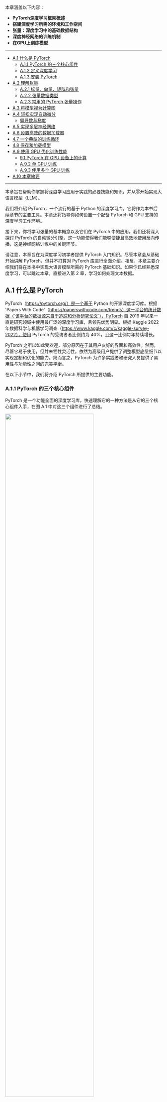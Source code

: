 本章涵盖以下内容：

+ **PyTorch深度学习框架概述**
+ **搭建深度学习所需的环境和工作空间**
+ **张量：深度学习中的基础数据结构**
+ **深度神经网络的训练机制**
+ **在GPU上训练模型**

-----

- [A.1 什么是 PyTorch](#a1-什么是-pytorch)
  - [A.1.1 PyTorch 的三个核心组件](#a11-pytorch-的三个核心组件)
  - [A.1.2 定义深度学习](#a12-定义深度学习)
  - [A.1.3 安装 PyTorch](#a13-安装-pytorch)
- [A.2 理解张量](#a2-理解张量)
  - [A.2.1 标量、向量、矩阵和张量](#a21-标量向量矩阵和张量)
  - [A.2.2 张量数据类型](#a22-张量数据类型)
  - [A.2.3 常用的 PyTorch 张量操作](#a23-常用的-pytorch-张量操作)
- [A.3 将模型视为计算图](#a3-将模型视为计算图)
- [A.4 轻松实现自动微分](#a4-轻松实现自动微分)
  - [偏导数与梯度](#偏导数与梯度)
- [A.5 实现多层神经网络](#a5-实现多层神经网络)
- [A.6 设置高效的数据加载器](#a6-设置高效的数据加载器)
- [4.7 一个典型的训练循环](#47-一个典型的训练循环)
- [4.8 保存和加载模型](#48-保存和加载模型)
- [A.9 使用 GPU 优化训练性能](#a9-使用-gpu-优化训练性能)
  - [9.1 PyTorch 在 GPU 设备上的计算](#91-pytorch-在-gpu-设备上的计算)
  - [A.9.2 单 GPU 训练](#a92-单-gpu-训练)
  - [A.9.3 使用多个 GPU 训练](#a93-使用多个-gpu-训练)
- [A.10 本章摘要](#a10-本章摘要)

-----

本章旨在帮助你掌握将深度学习应用于实践的必要技能和知识，并从零开始实现大语言模型（LLM）。

我们将介绍 PyTorch，一个流行的基于 Python 的深度学习库，它将作为本书后续章节的主要工具。本章还将指导你如何设置一个配备 PyTorch 和 GPU 支持的深度学习工作环境。

接下来，你将学习张量的基本概念以及它们在 PyTorch 中的应用。我们还将深入探讨 PyTorch 的自动微分引擎，这一功能使得我们能够便捷且高效地使用反向传播，这是神经网络训练中的关键环节。

请注意，本章旨在为深度学习初学者提供 PyTorch 入门知识。尽管本章会从基础开始讲解 PyTorch，但并不打算对 PyTorch 库进行全面介绍。相反，本章主要介绍我们将在本书中实现大语言模型所需的 PyTorch 基础知识。如果你已经熟悉深度学习，可以跳过本章，直接进入第 2 章，学习如何处理文本数据。

## A.1 什么是 PyTorch

PyTorch（https://pytorch.org/）是一个基于 Python 的开源深度学习库。根据 'Papers With Code'（https://paperswithcode.com/trends）这一平台的统计数据（`该平台的数据源来自于追踪和分析研究论文`），PyTorch 自 2019 年以来一直是研究领域中使用最广泛的深度学习库，且领先优势明显。根据 Kaggle 2022 年数据科学与机器学习调查（https://www.kaggle.com/c/kaggle-survey-2022），使用 PyTorch 的受访者者比例约为 40%，且这一比例每年持续增长。

PyTorch 之所以如此受欢迎，部分原因在于其用户友好的界面和高效性。然而，尽管它易于使用，但并未牺牲灵活性，依然为高级用户提供了调整模型底层细节以实现定制和优化的能力。简而言之，PyTorch 为许多实践者和研究人员提供了易用性与功能性之间的完美平衡。

在以下小节中，我们将介绍 PyTorch 所提供的主要功能。

### A.1.1 PyTorch 的三个核心组件

PyTorch 是一个功能全面的深度学习库，快速理解它的一种方法是从它的三个核心组件入手，在图 A.1 中对这三个组件进行了总结。

<img src="../Image/AppendixA/A.1.png" width="75%" />

首先，PyTorch 是一个张量库，它在数组导向编程库 NumPy 的基础上扩展了功能，增加了对 GPU 加速计算的支持，从而实现了 CPU 和 GPU 之间的无缝切换。

其次，PyTorch 是一个自动微分引擎，也称为 autograd，它能够自动计算张量操作的梯度，从而简化反向传播过程和模型优化。

最后，PyTorch 是一个深度学习库，提供模块化、灵活和高效的构建模块（包括预训练模型、损失函数和优化器），用于设计和训练各种深度学习模型，同时满足研究人员和开发人员的需求。

在接下来的小节中，我们将首先定义深度学习的概念并介绍如何安装 PyTorch。随后，本章将详细讲解 PyTorch 的三个核心组件，并通过实际的代码示例进行演示。

### A.1.2 定义深度学习

大语言模型（LLM）经常在新闻中被称为人工智能（AI）模型。然而，正如第一章第 1 节（“什么是大语言模型？”）中所示，大语言模型也是一种深度神经网络，而 PyTorch 是一个深度学习库。听起来是不是有些混乱？让我们在继续之前，简要总结一下这些术语之间的关系。

人工智能的核心在于创建能够执行高级任务（所谓高级是指通常需要达到人类智能才能完成）的计算机系统。这些任务包括理解自然语言、识别模式和做决策（尽管已有显著进展，但AI仍远未实现这一层次的通用智能）。

机器学习是人工智能的一个子领域（如图 A.2 所示），其重点在于开发和改进学习算法。机器学习的核心思想是使计算机能够从数据中学习，并在无需编程的情况下进行预测或决策。这涉及到开发能够识别数据模式的算法，并通过更多的数据和反馈不断改进其性能。

<img src="../Image/AppendixA/A.2.png" width="75%" />

机器学习在人工智能的发展中一直扮演着至关重要的角色，推动了包括大语言模型（LLM）在内的许多的技术进步，例如在线零售商和流媒体服务使用的推荐系统、电子邮件垃圾邮件过滤、虚拟助手中的语音识别，甚至是自动驾驶汽车。机器学习的引入和发展极大地增强了人工智能的能力，使其能够超越严格的基于规则的系统，并适应新的输入或变化的环境。

深度学习是机器学习的一个子领域，专注于深度神经网络的训练和应用。这些深度神经网络最初的灵感来源于人脑的工作方式，特别是众多神经元之间的相互连接。深度学习中的“深度”指的是人工神经元或节点的多个隐藏层，这些隐藏层使其能够建模数据中复杂的非线性关系。

> [!TIP]
>
> **个人思考：** 没有了解过深度学习的同学可能很难理解这里的隐藏层。隐藏层其实就是深度神经网络中介于输入层和输出层之间的一层或多层节点（神经元）。它们在网络的训练过程中负责处理输入数据并提取其中的特征，帮助网络做出预测或分类。可以把隐藏层想象成是一个数据处理的“黑箱”，它根据输入的数据进行计算，生成一些新的信息，然后将这些信息传递给下一个层级，直到最终输出结果。
>
> 举个简单的图像分类神经网络的例子：
>
> 假设你想训练一个神经网络来判断一个图片是猫还是狗。
>
> 1. **输入层：** 这是网络的第一层，接收图片的原始像素数据（比如图片中每个点的颜色值）。每个像素值就相当于网络的一个“输入”。
>
> 2. **隐藏层：** 这里的神经元会对这些输入数据进行处理。例如，网络可能会从原始像素中提取出一些特征，如图片的边缘、颜色或纹理。每个隐藏层神经元负责从输入数据中提取一个特定的特征，多个隐藏层可能会在不同的抽象层次上提取出更复杂的特征（如形状、对象等）。比如，第一层隐藏层可能会提取出图像的边缘信息，而第二层隐藏层则可能会将边缘信息组合起来，识别出动物的轮廓。进一步的隐藏层可以开始识别更多高级特征，比如“耳朵”或“鼻子”。
> 2. **输出层：** 最后，经过所有隐藏层的处理，输出层会根据网络提取的特征做出判断，最终告诉你这张图片是猫还是狗。
>
> 从这个例子中可以看出，隐藏层其实就是负责提取数据的特征，而每一层隐藏层都会逐渐提取更高层次的特征，帮助网络更好地理解数据，例如，从原始的像素数据到形状、颜色，再到物体的具体内容。

与擅长简单模式识别的传统机器学习技术不同，深度学习尤其擅长处理非结构化数据，如图像、音频或文本，因此，深度学习特别适合用于大语言模型（LLM）。

下图 A.3 总结了机器学习和深度学习中典型的预测建模工作流程（也称为监督学习）。

<img src="../Image/AppendixA/A.3.png" width="75%" />

如上图所示，模型通过使用一种学习算法在包含示例及其对应标签的训练数据集上进行训练。例如，在电子邮件垃圾邮件分类器的案例中，训练数据集包含电子邮件及其由人工标注的垃圾邮件和非垃圾邮件标签。然后，训练好的模型可以用于新的观测数据（新的电子邮件），以预测它们未知的标签（垃圾邮件或非垃圾邮件）。

当然，我们还需要在训练和推理阶段之间增加模型评估，以确保模型在应用于实际场景之前满足我们的性能标准。

请注意，正如本书后面将要介绍的那样，如果我们将大语言模型（LLM）用于文本分类，那么训练和使用它的工作流程与图 A.3 中描述的工作流程类似。如果将 LLM 用于文本生成（这也是本书的主要重点），图 A.3 仍然适用。在这种情况下，预训练期间的标签可以从文本本身派生出来（第一章介绍的下一个词预测任务），LLM 将在推理过程中根据输入提示生成全新的文本（而不是预测标签）。

### A.1.3 安装 PyTorch

PyTorch 的安装方式与其他 Python 库或包类似。然而，由于 PyTorch 是一个包含 CPU 和 GPU 兼容代码的综合库，因此其安装可能需要额外的说明。

> [!NOTE]
>
> **PYTHON 版本**
>
> 许多科学计算库并不能立即支持最新版本的 Python。因此，在安装 PyTorch 时，建议使用比最新版本低一到两个版本的 Python。例如，如果 Python 的最新版本是 3.13，那么推荐使用 Python 3.10 或 3.11。

例如，PyTorch 有两个版本：一个只支持 CPU 计算的精简版，以及一个同时支持 CPU 和 GPU 计算的版本。如果你的机器有一个支持CUDA 的 GPU 可用于深度学习（理想情况下是 NVIDIA T4、RTX 2080 Ti 或更新的型号），我建议安装 GPU 版本。无论哪种情况，在命令行中安装 PyTorch 的默认命令如下：

``` bash
pip install torch
```

假设你的计算机支持兼容 CUDA 的 GPU，只要你正在使用的 Python 环境安装了必要的依赖项（如 pip），该命令将自动安装支持通过 CUDA 进行 GPU 加速的 PyTorch 版本。

> [!NOTE]
>
> **用于深度学习的 AMD GPU**
>
> 截至本书撰写之时，PyTorch 也已经通过 ROCm 添加了对 AMD GPU 的实验性支持。请访问 https://pytorch.org 查看更多说明。

然而，为了明确安装与 CUDA 兼容的 PyTorch 版本，通常最好指定你希望 PyTorch 兼容的 CUDA 版本。PyTorch 的官方网站 (https://pytorch.org) 提供了针对不同操作系统的、带有 CUDA 支持的 PyTorch 安装命令，如图 A.4 所示。

<img src="../Image/AppendixA/A.4.png" width="75%" />

（注意，图 A.4 中显示的命令也会安装 torchvision 和 torchaudio 库，这两个库对于本书是可选的。）

截至本书撰写之时，本书基于 PyTorch 2.0.1，因此建议使用以下安装命令来安装确切的版本，以保证与本书的兼容性：

``` python
pip install torch==2.0.1
```

然而，如前所述，考虑到你的操作系统，安装命令可能与上面显示的略有不同。因此，我建议你访问 https://pytorch.org 网站，并使用安装菜单（见图 A.4）选择适合你操作系统的安装命令，然后将该命令中的 `torch` 替换为 `torch==2.0.1`。

要检查 PyTorch 的版本，你可以在 PyTorch 中执行以下代码：

```python
import torch
torch.__version__
```

打印出的结果如下：

```python
'2.0.1'
```

> [!NOTE]
>
> **PYTORCH 和 TORCH**
>
> 请注意，Python 库之所以命名为 “torch”，主要是因为它是在 Torch 库的基础上进行延续并为 Python 进行了适配（因此得名 “PyTorch”）。名称 “torch” 承认该库的根源在于 Torch，这是一个广泛支持机器学习算法的科学计算框架，最初是使用 Lua 编程语言创建的。

如果你正在寻找关于设置你的 Python 环境或安装本书后续章节中使用的其他库的更多建议和说明，我建议你访问本书的补充 GitHub 仓库：https://github.com/rasbt/LLMs-from-scratch。

安装 PyTorch 之后，你可以通过在 Python 中运行以下代码来检查你的安装是否能够检测并且使用你电脑上的 NVIDIA 显卡：

```python
import torch
torch.cuda.is_available()
```

上述代码返回：

```python
True
```

如果命令返回 `True`，那就说明你的配置没问题了。如果命令返回 `False`，那可能是你的电脑没有兼容的显卡，或者 PyTorch 没有检测到它。虽然本书的前几章内容并不强制要求使用 GPU（主要出于教学目的），但它们可以显著加快与深度学习相关的计算速度。

如果你没有 GPU，有一些云计算服务提供商可以按小时收费让你使用 GPU 进行计算。一个很受欢迎的、类似于 Jupyter Notebook 的环境是 Google Colab (https://colab.research.google.com)，截至本书撰写之时，它提供有时限的 GPU 使用权限。通过“运行时”菜单，你可以选择使用 GPU，如图 A.5 的截图所示。

<img src="../Image/AppendixA/A.5.png" width="75%" />

> [!NOTE]
>
> **Apple Silicon 上的 PyTorch**
>
> 如果你有一台搭载 Apple Silicon 芯片（例如 M1、M2、M3 或更新型号）的苹果 Mac 电脑，你可以选择利用它的性能来加速 PyTorch 代码的执行。要使用你的 Apple Silicon 芯片来运行 PyTorch，你首先需要像之前一样安装 PyTorch。然后，要检查你的 Mac 是否支持通过其 Apple Silicon 芯片加速 PyTorch，你可以在 Python 中运行一个简单的代码片段：
>
> ```python
> print(torch.backends.mps.is_available())
> ```
>
> 如果它返回 `True`，那就意味着你的 Mac 电脑配备了可以用来加速 PyTorch 代码的 Apple Silicon 芯片。

> [!NOTE]
>
> **练习 A.1**
>
> 在你的电脑上安装并配置好 PyTorch。

> [!NOTE]
>
> **练习 A.2**
>
> 运行位于 https://github.com/rasbt/LLMs-from-scratch 的补充材料中第二章的代码，该代码会检查你的环境是否已正确设置。

## A.2 理解张量

张量代表一个将向量和矩阵向更高维度的推广的数学概念。换句话说，张量是可以用它们的阶（或秩）来描述的数学对象，阶（或秩）表示了张量的维度数量。例如，一个标量（就是一个数字）是 0 阶张量，一个向量是 1 阶张量，一个矩阵是 2 阶张量，如图 A.6 所示。

<img src="../Image/AppendixA/A.6.png" width="75%" />

从计算的角度来看，张量充当数据容器。例如，它们可以存储多维数据，其中每个维度代表一个不同的特征。张量库（例如 PyTorch）可以高效地创建、操作和计算这些多维数组。在这种情况下，张量库的作用类似于数组库。

PyTorch 张量与 NumPy 数组类似，但具有一些对深度学习来说很重要的额外特性。例如，PyTorch 添加了一个自动微分引擎，简化了梯度的计算，这将在后面的 2.4 节中讨论。PyTorch 张量还支持 GPU 计算，以加速深度神经网络的训练，我们将在后面的 2.8 节中讨论。

> [!NOTE]
>
> **PyTorch 拥有类似 NumPy 的 API**
>
> 正如接下来的章节所示，PyTorch 在其张量运算中采用了大部分 NumPy 数组 API 和语法。果你不熟悉 NumPy ，可以通过我的文章《Python 科学计算：NumPy 和 Matplotlib 简介》（https://sebastianraschka.com/blog/2020/numpy-intro.html）快速了解最相关的概念。

接下来的小节将介绍 PyTorch 张量库的基本操作，展示如何创建简单的张量以及一些基本操作。

### A.2.1 标量、向量、矩阵和张量

如前所述，PyTorch 张量是用于存储类似数组结构的数据容器。标量是 0 维张量（例如，一个简单的数字），向量是 1 维张量，而矩阵是 2 维张量。对于更高维度的张量没有特定的术语，所以我们通常将 3 维张量称为 3D 张量，以此类推。

我们可以使用 `torch.tensor` 函数创建 PyTorch 的 `Tensor` 类的对象，如下所示：

``` python
# Listing A.1 Creating PyTorch tensors

import torch
tensor0d = torch.tensor(1)                                    #A
tensor1d = torch.tensor([1, 2, 3])                            #B
tensor2d = torch.tensor([[1, 2], [3, 4]])                     #C
tensor3d = torch.tensor([[[1, 2], [3, 4]], [[5, 6], [7, 8]]]) #D

#A 从 Python 整数创建一个 0 维张量（标量）
#B 从 Python 列表创建一个 1 维张量（向量）
#C 从嵌套的 Python 列表创建一个 2 维张量
#D 从嵌套的 Python 列表创建一个 3 维张量
```

### A.2.2 张量数据类型

在前一节中，我们从 Python 整数创建了张量。在这种情况下，PyTorch 采用了 Python 的默认 64 位整数类型。我们可以通过张量的 `.dtype` 属性来访问张量的数据类型：

``` python
tensor1d = torch.tensor([1, 2, 3])
print(tensor1d.dtype)
```

输出如下：

``` python
torch.int64
```

如果我们从 Python 浮点数创建张量，PyTorch 默认会创建具有 32 位精度的张量，如下所示：

```python
floatvec = torch.tensor([1.0, 2.0, 3.0])
print(floatvec.dtype)
```

输出如下：

```python
torch.float32
```

这种选择主要是基于精度和计算效率之间的平衡。对于大多数深度学习任务来说，32 位浮点数提供了足够的精度，同时比 64 位浮点数消耗更少的内存和计算资源。此外，GPU 架构针对 32 位计算进行了优化，使用这种数据类型可以显著加快模型训练和推理的速度。

此外，可以使用张量的 `.to` 方法轻松地更改精度。以下代码通过将一个 64 位整数张量转换为一个 32 位浮点张量来演示这一点：

```python
floatvec = tensor1d.to(torch.float32)
print(floatvec.dtype)
```

输出如下：

``` python
torch.float32
```

要了解更多关于 PyTorch 中可用的不同张量数据类型的信息，我建议查看官方文档：https://pytorch.org/docs/stable/tensors.html。

### A.2.3 常用的 PyTorch 张量操作

本书无法全面涵盖所有不同的 PyTorch 张量操作和命令，但我们会在本书中介绍相关操作时简要描述它们。

在我们继续学习下一节关于计算图概念的内容之前，下面列出了一些最基本的 PyTorch 张量操作。

我们已经介绍过使用 `torch.tensor()` 函数来创建新的张量。

```python
tensor2d = torch.tensor([[1, 2, 3], [4, 5, 6]])
print(tensor2d)
```

结果如下：

```python
tensor([[1, 2, 3],
        [4, 5, 6]])
```

此外，`.shape` 属性允许我们访问张量的形状：

```python
print(tensor2d.shape)
```

输出如下：

```python
torch.Size([2, 3])
```

如你所见，`.shape` 返回 `[2, 3]`，这意味着该张量有 2 行和 3 列。要将该张量重塑为一个 3 行 2 列的张量，我们可以使用 `.reshape` 方法：

```python
print(tensor2d.reshape(3, 2))
```

结果如下：

```python
tensor([[1, 2],
        [3, 4],
        [5, 6]])
```

然而，请注意，在 PyTorch 中，更常用的重塑张量的命令是 `.view()`：

```python
print(tensor2d.view(3, 2))
```

输出如下：

```python
tensor([[1, 2],
       [3, 4],
       [5, 6]])
```

与 `.reshape` 和 `.view` 类似，在很多情况下，PyTorch 为执行相同的计算提供了多种语法选项。这是因为 PyTorch 最初遵循了 Lua Torch 的原始语法约定，但后来应广大用户的要求，也添加了使其更类似于 NumPy 的语法。

接下来，我们可以使用 `.T` 来转置一个张量，这意味着沿着它的对角线翻转它。注意，这与重塑张量类似，你可以从下面的结果中看到：

```python
print(tensor2d.T)
```

输出如下：

```python
tensor([[1, 4],
        [2, 5],
        [3, 6]])
```

最后，在 PyTorch 中，常用的矩阵相乘的方法是 `.matmul`：

```python
print(tensor2d.matmul(tensor2d.T))
```

结果如下：

```python
tensor([[14, 32],
        [32, 77]])
```

然而，我们也可以使用 `@` 运算符，它可以更简洁地完成同样的事情：

```python
print(tensor2d @ tensor2d.T)
```

输出如下：

```python
tensor([[14, 32],
        [32, 77]])
```

如前所述，我们将在本书的后续内容中根据需要介绍其他操作。对于想要浏览 PyTorch 中所有不同张量操作的读者（提示：我们不会用到其中的大多数），我建议查看官方文档：https://pytorch.org/docs/stable/tensors.html。

## A.3 将模型视为计算图

在前一节中，我们介绍了 PyTorch 的三个主要组成部分之一，即其张量库。接下来介绍 PyTorch 的自动微分引擎，也称为 autograd。PyTorch 的 autograd 系统提供了自动计算动态计算图中梯度的功能。但在我们深入探讨下一节中梯度的计算之前，让我们先定义一下计算图的概念。

计算图是一个有向图，它允许我们表达和可视化数学表达式。在深度学习的背景下，计算图描绘了计算神经网络输出所需的计算序列——我们稍后将需要它来计算反向传播所需的梯度，反向传播是神经网络的主要训练算法。

让我们看一个具体的例子来解释计算图的概念。以下代码实现了一个简单逻辑回归分类器的前向传播（预测步骤），它可以被看作是一个单层神经网络，返回一个介于 0 和 1 之间的分数，在计算损失时，这个分数会与真实的类别标签（0 或 1）进行比较：

```python
# Listing A.2 A logistic regression forward pass

import torch.nn.functional as F #A

y = torch.tensor([1.0])         #B
x1 = torch.tensor([1.1])        #C
w1 = torch.tensor([2.2])        #D
b = torch.tensor([0.0])         #E
z = x1 * w1 + b                 #F
a = torch.sigmoid(z)            #G

loss = F.binary_cross_entropy(a, y)

#A 这是 PyTorch 中常见的导入约定，用于避免代码行过长
#B 真实标签
#C 输入特征
#D 权重参数
#E 偏置单元
#F 网络输入
#G 激活与输出
```

如果你不完全理解上面代码中的所有内容，不用担心。这个例子的重点不是实现一个逻辑回归分类器，而是为了说明我们如何将一系列计算视为一个计算图，如图 A.7 所示。

<img src="../Image/AppendixA/A.7.png" width="75%" />

事实上，PyTorch 在后台构建了这样一个计算图，我们可以利用它来计算损失函数相对于模型参数（这里是 w1 和 b）的梯度，从而训练模型，这也是接下来章节的主题。

## A.4 轻松实现自动微分

在上一节中，我们介绍了计算图的概念。如果在 PyTorch 中进行计算，默认情况下，PyTorch 通过构建计算图，并利用你设置的 `requires_grad=True` 标记，就能自动帮你计算出训练神经网络所需的关键信息——梯度，而反向传播就是利用这些梯度来更新模型参数，让模型变得更聪明。如图 A.8 所示。

<img src="../Image/AppendixA/A.8.png" width="75%" />

> [!TIP]
>
> **个人思考：** 这里说了一大串，核心其实就是 PyTorch 可以自动帮我们计算“变化率”（也就是梯度），而这个“变化率”对于训练神经网络非常重要。
>
> 更详细的解释一下：
>
> + **计算图是 PyTorch 在幕后做的事情：** 当你在 PyTorch 里进行一系列的数学计算时，它会在内部偷偷地记录下这些计算步骤，就像画一张流程图一样，这张流程图就叫做“计算图”。
> + **`requires_grad=True` 是一个开关：** 你可以告诉 PyTorch，对于某些参与计算的数字（更专业地说，是“张量”），你可能想知道它们是如何影响最终结果的。如果你这样做了（通过设置 `requires_grad=True`），PyTorch 就会特别留意这些数字，并在计算图中记录下相关的操作。
> + **梯度就是“变化率”：** “梯度”这个词听起来很专业，但你可以简单地理解为“变化率”。在神经网络中，我们想知道调整某个参数（比如权重）时，模型的输出会如何变化。梯度就告诉我们这种变化的快慢和方向。
> + **训练神经网络需要梯度：** 训练神经网络的目标是让模型的预测越来越准确。为了达到这个目标，我们需要不断地调整模型的参数。而如何调整参数呢？就需要用到梯度。
> + **反向传播是一种计算梯度的方法：** “反向传播”是训练神经网络最常用的方法。它本质上就是利用计算图和微积分中的“链式法则”来高效地计算出模型中所有参数的梯度。

### 偏导数与梯度

图 A.8 展示了偏导数，它衡量的是当函数的一个变量发生变化时，函数值的变化率。梯度是一个向量，它包含了多元函数（即输入包含多个变量的函数）的所有偏导数。

如果你不熟悉或者不记得微积分中的偏导数、梯度或链式法则，别担心。从高层次上来说，本书只需要知道链式法则是一种计算损失函数关于模型参数在计算图中的梯度的方法。这提供了更新每个参数所需的信息，以使其朝着最小化损失函数的方向变化。损失函数可以作为衡量模型性能的指标，而更新参数的方法通常是梯度下降。我们将在 2.7 节“一个典型的训练循环”中重新讨论在 PyTorch 中实现这个训练循环的计算过程。

那么，这一切是如何与我们之前提到的 PyTorch 库的第二个组成部分，即自动微分 (autograd) 引擎联系起来的呢？通过跟踪对张量执行的每一个操作，PyTorch 的 autograd 引擎在后台构建一个计算图。然后，通过调用 `grad` 函数，我们可以计算损失相对于模型参数 w1 的梯度，如下所示：

```python
# Listing A.3 Computing gradients via autograd

import torch.nn.functional as F
from torch.autograd import grad

y = torch.tensor([1.0])
x1 = torch.tensor([1.1])
w1 = torch.tensor([2.2], requires_grad=True)
b = torch.tensor([0.0], requires_grad=True)

z = x1 * w1 + b
a = torch.sigmoid(z)

loss = F.binary_cross_entropy(a, y)

grad_L_w1 = grad(loss, w1, retain_graph=True)         #A
grad_L_b = grad(loss, b, retain_graph=True)

#A 默认情况下，PyTorch 在计算完梯度后会销毁计算图以释放内存。然而，由于我们稍后将重用这个计算图，所以我们设置了 retain_graph=True，使其保留在内存中。
```

让我们来看看根据模型参数计算出的损失值：

```python
print(grad_L_w1)
print(grad_L_b)
```

输出如下：

```python
(tensor([-0.0898]),)
(tensor([-0.0817]),)
```

在上面，我们一直在“手动”使用 `grad` 函数，这对于实验、调试和演示概念很有用。但在实践中，PyTorch 提供了更高级别的工具来自动化这个过程。例如，我们可以在损失上调用 `.backward()`，PyTorch 将计算图中所有叶节点的梯度，这些梯度将存储在张量的 `.grad` 属性中：

```python
loss.backward()
print(w1.grad)
print(b.grad)
```

输出如下：

```python
(tensor([-0.0898]),)
(tensor([-0.0817]),)
```

如果本节信息量很大，并且你可能对微积分的概念感到不知所措，请不要担心。虽然这些微积分术语是为了解释 PyTorch 的 autograd 组件，但你只需要从本节中记住，PyTorch 会通过 `.backward` 方法为我们处理微积分——在本书中，我们不需要手动计算任何导数或梯度。

## A.5 实现多层神经网络

在之前的章节中，我们介绍了 PyTorch 的张量和自动微分组件。本节重点介绍如何通过 PyTorch 实现深度神经网络。

为了提供一个具体的例子，我们将重点介绍多层感知器，它是一种全连接神经网络，如图 A.9 所示。

<img src="../Image/AppendixA/A.9.png" width="75%" />

在 PyTorch 中实现神经网络时，我们通常会继承 `torch.nn.Module` 类来定义我们自己的自定义网络架构。这个 `Module` 基类提供了许多功能，使得构建和训练模型更加容易。例如，它允许我们封装层和操作，并跟踪模型的参数。

在`torch.nn.Module`的子类中，我们在 `__init__` 构造函数中定义网络层，并在 `forward` 方法中指定它们如何交互。`forward` 方法描述了输入数据如何通过网络并组合成一个**计算图**。

相比之下，`backward` 方法（我们通常不需要自己实现）在训练期间用于计算损失函数相对于模型参数的梯度，正如我们将在 2.7 节“一个典型的训练循环”中看到的那样。

以下代码实现了一个经典的两层隐藏层的多层感知器，以说明 `Module` 类的典型用法：

```python
# Listing A.4 A multilayer perceptron with two hidden layers

class NeuralNetwork(torch.nn.Module):
    def __init__(self, num_inputs, num_outputs):          #A
        super().__init__()
        self.layers = torch.nn.Sequential(
            # 1st hidden layer
            torch.nn.Linear(num_inputs, 30),              #B
            torch.nn.ReLU(),                              #C

            # 2nd hidden layer
            torch.nn.Linear(30, 20),                      #D
            torch.nn.ReLU(),

            # output layer
            torch.nn.Linear(20, num_outputs),
        )
    
    def forward(self, x):
        logits = self.layers(x)
        return logits                                     #E
      

#A 将输入和输出的数量编码为变量很有用，这样可以为具有不同特征和类别数量的数据集重用相同的代码。
#B Linear 层将输入和输出节点的数量作为参数。
#C 非线性激活函数放置在隐藏层之间。
#D 一个隐藏层的输出节点数必须与下一个隐藏层的输入节点数相匹配。
#E 最后一层的输出被称为 logits。
```

然后，我们可以按如下方式实例化一个新的神经网络对象：

```python
model = NeuralNetwork(50, 3)
```

但在使用这个新的模型对象之前，通常需要打印模型来查看其结构的摘要：

```python
print(model)
```

输出如下：

```python
NeuralNetwork(
  (layers): Sequential(
    (0): Linear(in_features=50, out_features=30, bias=True)
    (1): ReLU()
    (2): Linear(in_features=30, out_features=20, bias=True)
    (3): ReLU()
    (4): Linear(in_features=20, out_features=3, bias=True)
  )
)
```

请注意，在实现 `NeuralNetwork` 类时，我们使用了 `Sequential` 类。使用 `Sequential` 不是必需的，但如果我们有一系列想要按特定顺序执行的层（就像这里的情况一样），它可以使我们的工作更轻松。这样，在 `__init__` 构造函数中实例化 `self.layers = Sequential(...)` 之后，我们只需要调用 `self.layers`，而无需在 `NeuralNetwork` 的 `forward` 方法中单独调用每个层。

接下来，让我们检查一下这个模型的总的可训练参数数量：

```python
num_params = sum(p.numel() for p in model.parameters() if p.requires_grad)
print("Total number of trainable model parameters:", num_params)
```

输出如下：

```python
Total number of trainable model parameters: 2213
```

请注意，每个 `requires_grad=True` 的参数都被认为是可训练参数，并且将在训练期间更新（更多内容请参见 2.7 节“一个典型的训练循环”）。

对于我们上面定义的具有两个隐藏层的神经网络模型，这些可训练参数包含在 `torch.nn.Linear` 层中。一个线性层将输入与权重矩阵相乘，并加上一个偏置向量。这有时也被称为**前馈层**或**全连接层**。

根据我们上面执行的 `print(model)` 调用，我们可以看到第一个 `Linear` 层位于 `layers` 属性的索引位置 0。我们可以按如下方式访问相应的权重参数矩阵：

```python
print(model.layers[0].weight)
```

输出如下：

```python
Parameter containing:
tensor([[ 0.1174, -0.1350, -0.1227, ..., 0.0275, -0.0520, -0.0192],
        [-0.0169, 0.1265, 0.0255, ..., -0.1247, 0.1191, -0.0698],
        [-0.0973, -0.0974, -0.0739, ..., -0.0068, -0.0892, 0.1070],
        ...,
        [-0.0681, 0.1058, -0.0315, ..., -0.1081, -0.0290, -0.1374],
        [-0.0159, 0.0587, -0.0916, ..., -0.1153, 0.0700, 0.0770],
        [-0.1019, 0.1345, -0.0176, ..., 0.0114, -0.0559, -0.0088]],
        requires_grad=True)
```

由于这是一个很大的矩阵，不会完整显示，让我们使用 `.shape` 属性来显示它的维度：

```python
print(model.layers[0].weight.shape)
```

结果如下：

```python
torch.Size([30, 50])
```

（同样，你可以通过 `model.layers[0].bias` 访问偏置向量。）

上面的权重矩阵是一个 30x50 的矩阵，我们可以看到 `requires_grad` 被设置为 `True`，这意味着它的条目是可训练的——这是 `torch.nn.Linear` 中权重和偏置的默认设置。

请注意，如果在你的计算机上执行上述代码，权重矩阵中的数字可能与上面显示的数字不同。这是因为模型权重是用小的随机数初始化的，每次我们实例化网络时，这些随机数都是不同的。在深度学习中，我们习惯于用小的随机数初始化模型权重，以打破训练期间的对称性——否则，在反向传播期间，节点将只执行相同的操作和更新，这将阻止网络学习从输入到输出的复杂映射。

然而，虽然我们想用随机数作为神经网络的初始权重，但有时候我们希望每次运行代码时，这些随机数都是一样的，这样方便我们做实验和调试。PyTorch 提供了一个方法来实现这个目标，我们可以通过使用 `manual_seed` 来为 PyTorch 的随机数生成器设置种子，从而使随机数初始化可复现：

```python
torch.manual_seed(123)
model = NeuralNetwork(50, 3)
print(model.layers[0].weight)
```

输出结果如下：

```python
Parameter containing:
tensor([[-0.0577, 0.0047, -0.0702, ..., 0.0222, 0.1260, 0.0865],
        [ 0.0502, 0.0307, 0.0333, ..., 0.0951, 0.1134, -0.0297],
        [ 0.1077, -0.1108, 0.0122, ..., 0.0108, -0.1049, -0.1063],
        ...,
        [-0.0787, 0.1259, 0.0803, ..., 0.1218, 0.1303, -0.1351],
        [ 0.1359, 0.0175, -0.0673, ..., 0.0674, 0.0676, 0.1058],
        [ 0.0790, 0.1343, -0.0293, ..., 0.0344, -0.0971, -0.0509]],
        requires_grad=True)
```

现在，在我们花了一些时间检查 `NeuralNetwork` 实例之后，让我们简要地看一下如何通过前向传播来使用它：

```python
torch.manual_seed(123)
X = torch.rand((1, 50))
out = model(X)
print(out)
```

这是前向传播的结果：

```python
tensor([[-0.1262,  0.1080, -0.1792]], grad_fn=<AddBackward0>)
```

在上面的代码中，我们生成了一个随机的训练样本 X 作为演示输入（请注意，我们的网络期望输入的是 50 维的特征向量），并将其输入到模型中，返回了三个分数。当我们调用 `model(x)` 时，它会自动执行模型的前向传播。

前向传播指的是从输入张量计算输出张量的过程。这包括将输入数据依次通过所有的神经网络层，从输入层开始，经过隐藏层，最终到达输出层。

以上返回的这三个数字对应于分配给每个输出节点的分数。请注意，输出张量还包含一个 `grad_fn` 值。

在这里，`grad_fn=<AddBackward0>` 代表计算图中用于计算变量的最后一个函数。具体来说，`grad_fn=<AddBackward0>` 意味着我们正在检查的张量是通过矩阵乘法和加法运算创建的。PyTorch 在反向传播期间计算梯度时会使用此信息。`grad_fn=` 的 `<AddBackward0>` 部分指定了执行的操作。在这种情况下，实际上是 `Addmm` 操作。`Addmm` 代表矩阵乘法 (`mm`) 之后进行加法 (`Add`)。

> [!TIP]
>
> **个人思考：** 这段描述需要稍微解释一下，特别是`grad_fn`，你可以把 `grad_fn` 想象成一个“标签”，它告诉我们这个数字（或者更专业地说，这个“张量”）是怎么来的。
>
> + **“怎么来的”很重要：** 在神经网络中，我们通过一系列的计算得到最终的输出。为了训练网络，我们需要知道如果我们稍微调整一下某个参数（比如权重），最终的输出会怎么变化。这就需要用到“梯度”。
> + **`grad_fn` 就是记录“怎么来的”的线索：** PyTorch 会记住每一步的计算过程。对于每一个产生的数字（张量），它都会记录下最后一步是用什么方法计算出来的。这个记录就是 `grad_fn`。
> + **`grad_fn=<AddBackward0>` (或者更正后的 `grad_fn=<AddmmBackward0>`) 的意思：** 这个特定的标签 `<AddmmBackward0>` 告诉我们，这个输出张量是通过一个叫做 `Addmm` 的操作得到的。你可以把 `Addmm` 简单理解为“先做矩阵乘法，再做加法”。这在神经网络的计算中是很常见的操作。
> + **PyTorch 用这个标签来做什么？** PyTorch 知道了每个数字是怎么算出来的，就能反过来计算“梯度”了。当我们想要训练神经网络时，PyTorch 会利用这些记录（也就是 `grad_fn`），使用一种叫做“反向传播”的方法，自动计算出我们需要调整哪些参数，以及应该朝哪个方向调整，才能让模型的预测更准确。

如果我们只是想使用一个网络而不进行训练或反向传播，例如，在训练后将其用于预测，构建用于反向传播的计算图可能会造成浪费，因为它会执行不必要的计算并消耗额外的内存。因此，当我们将模型用于推理（例如，进行预测）而不是训练时，最佳实践是使用 `torch.no_grad()` 上下文管理器，如下所示。这告诉 PyTorch 它不需要跟踪梯度，从而可以显著节省内存和计算资源。

```python
with torch.no_grad():
out = model(X)
print(out)
```

输出结果如下：

```python
tensor([[-0.1262, 0.1080, -0.1792]])
```

在 PyTorch 中，一种常见的做法是将模型编码成返回最后一层（logits）的输出，而不会将它们传递给非线性激活函数。这是因为 PyTorch 常用的损失函数将 `softmax`（或二元分类的sigmoid）运算与负对数似然损失组合在一个类中。这样做的原因是出于数值效率和稳定性的考虑。因此，如果我们想计算预测的类别成员概率，则必须显式调用softmax函数：

```python
with torch.no_grad():
out = torch.softmax(model(X), dim=1)
print(out)
```

输出如下：

```python
tensor([[0.3113, 0.3934, 0.2952]])
```

现在这些值可以解释为总和为1的类别成员概率。对于这个随机输入，这些值大致相等，这对于一个未经训练的、随机初始化的模型来说是预期的。

在接下来的两节中，我们将学习如何设置一个高效的数据加载器并训练模型。

## A.6 设置高效的数据加载器

在上一节中，我们自定义了一个神经网络模型。在训练这个模型之前，我们需要简要地讨论一下如何在 PyTorch 中创建高效的数据加载器，以便在训练模型的过程中使用。PyTorch 中数据加载的总体思路如图 A.10 所示。

<img src="../Image/AppendixA/A.10.png" width="75%" />

根据图 A.10 中的说明，在本节中，我们将实现一个自定义的 `Dataset` 类，接着使用它来创建训练数据集和测试数据集，最后用这些数据集来创建数据加载器。

让我们首先创建一个简单的玩具数据集，其中包含五个训练样本，每个样本有两个特征。伴随这些训练样本，我们还创建了一个包含相应类别标签的张量：其中三个样本属于类别 0，另外两个样本属于类别 1。此外，我们还创建了一个包含两个条目的测试集。创建此数据集的代码如下所示。

```python
# Listing A.5 Creating a small toy dataset

X_train = torch.tensor([
    [-1.2, 3.1],
    [-0.9, 2.9],
    [-0.5, 2.6],
    [2.3, -1.1],
    [2.7, -1.5]
])
y_train = torch.tensor([0, 0, 0, 1, 1])

X_test = torch.tensor([
    [-0.8, 2.8],
    [2.6, -1.6],
])
y_test = torch.tensor([0, 1])
```

**类别标签编号** PyTorch 要求类别标签从 0 开始编号，并且最大的类别标签值不应超过输出节点数减 1（因为 Python 的索引计数从 0 开始）。因此，如果我们有类别标签 0、1、2、3 和 4，那么神经网络的输出层应该包含 5 个节点。

接下来，我们通过继承 PyTorch 的 `Dataset` 父类来创建一个自定义的数据集类 `ToyDataset`，如下所示。

```python
# Listing A.6 Defining a custom Dataset class

from torch.utils.data import Dataset

class ToyDataset(Dataset):
    def __init__(self, X, y):
        self.features = X
        self.labels = y

    def __getitem__(self, index):          #A
        one_x = self.features[index]       #A
        one_y = self.labels[index]         #A
        return one_x, one_y                #A

    def __len__(self):
    		return self.labels.shape[0]        #B

train_ds = ToyDataset(X_train, y_train)
test_ds = ToyDataset(X_test, y_test)

#A 用于检索单个数据记录及其对应标签的指令
#B 用于返回数据集总长度的指令
```

这个自定义的 `ToyDataset` 类的目的是用它来实例化一个 PyTorch `DataLoader`。但在我们进行这一步之前，让我们先简要地了解一下 `ToyDataset` 代码的总体结构。

在 PyTorch 中，自定义 `Dataset` 类的三个主要组成部分是 `__init__` 构造函数、`__getitem__` 方法和 `__len__` 方法，如上面的代码清单 A.6 所示。

在 `__init__` 方法中，我们设置了稍后可在 `__getitem__` 和 `__len__` 方法中访问的属性。这可以是文件路径、文件对象、数据库连接等等。由于我们创建的是一个存储在内存中的张量数据集，我们只是简单地将 X 和 y 赋值给这些属性，它们是我们的张量对象的占位符。

`__getitem__` 方法就是让你能够通过一个简单的数字（索引），从你的数据集中获取到你想要的单个数据样本（包括描述它的特征和它所属的类别）。这就像你在图书馆里，通过书的编号找到你想借阅的那本书一样。

最后，`__len__` 方法可以获取数据集长度。在这里，我们使用张量的 `.shape` 属性来返回特征数组的行数。对于训练数据集，我们有五行，我们可以通过以下方式进行双重检查：

```python
print(len(train_ds))
```

结果如下：

```python
5
```

现在我们已经为我们的数据集定义了一个 PyTorch `Dataset` 类，接着可以使用 PyTorch 的 `DataLoader` 类来从中采样数据，如下面的代码清单所示：

```python
# Listing A.7 Instantiating data loaders

from torch.utils.data import DataLoader

torch.manual_seed(123)

train_loader = DataLoader(
    dataset=train_ds,       #A
    batch_size=2,
    shuffle=True,           #B
    num_workers=0           #C
)

test_loader = DataLoader(
    dataset=test_ds,
    batch_size=2,
    shuffle=False,          #D
    num_workers=0
)

#A 之前创建的 ToyDataset 实例作为数据加载器的输入。
#B 是否打乱数据
#C 后台进程的数量
#D 没有必要打乱测试数据
```

在实例化训练数据加载器之后，我们可以像下面所示的那样对其进行迭代。（对 `test_loader` 的迭代方式类似，但为了简洁起见，这里省略了。）

```python
for idx, (x, y) in enumerate(train_loader):
		print(f"Batch {idx+1}:", x, y)
```

结果如下：

```python
Batch 1: tensor([[-1.2000, 3.1000],
								 [-0.5000, 2.6000]]) tensor([0, 0])
Batch 2: tensor([[ 2.3000, -1.1000],
								 [-0.9000, 2.9000]]) tensor([1, 0])
Batch 3: tensor([[ 2.7000, -1.5000]]) tensor([1])
```

如上面输出所示，`train_loader` 遍历训练数据集，每个训练样本仅访问一次，这被称为一个训练轮次（epoch）。由于我们在上面使用了 `torch.manual_seed(123)` 设置了随机数生成器的种子，你应该会得到与上面所示完全相同的训练样本打乱顺序（`训练集的shuffle设置为True，所以样本顺序会被打乱`）。然而，如果你第二次迭代数据集，你会发现打乱顺序会发生变化。这是为了防止深度神经网络在训练期间陷入重复的更新循环。

> [!TIP]
>
> **个人思考：**  这里为什么需要强调训练数据集需要打乱顺序。想象一下，如果你每次都按照完全相同的顺序给神经网络看数据，它可能会记住这个顺序，而不是真正学会数据里面的规律。就像你背课文一样，如果每次都从第一句开始背，你可能只是记住了句子的先后顺序，而不是真正理解了内容。
>
> 所以，为了让神经网络更好地学习，我们希望每次给它看数据的时候，数据的顺序都是随机的、不一样的。这样，神经网络就不能依赖数据的顺序来做判断，而是必须真正理解每个数据样本的特征，才能做出正确的预测。
>
> 简单来说，设置了随机数生成器的种子后，第一次的固定顺序是为了方便我们对比和调试，而之后每次都变化的随机顺序是为了让神经网络学得更好，更不容易“死记硬背”。

请注意，我们在上面指定了批大小为 2，但第三个批次只包含一个样本。这是因为我们有五个训练样本，而 5 不能被 2 整除。在实践中，在每个训练轮次的最后一个批次中包含一个明显较小的批次可能会扰乱训练过程中的收敛。为了防止这种情况，建议设置 `drop_last=True`，这将丢弃每个训练轮次的最后一个批次，如下所示：

```python
# Listing A.8 A training loader that drops the last batch

train_loader = DataLoader(
    dataset=train_ds,
    batch_size=2,
    shuffle=True,
    num_workers=0,
    drop_last=True
)
```

现在，再次迭代训练加载器，我们可以看到最后一个批次被省略了：

```python
for idx, (x, y) in enumerate(train_loader):
		print(f"Batch {idx+1}:", x, y)
```

结果如下：

```python
Batch 1: tensor([[-0.9000, 2.9000],
				[ 2.3000, -1.1000]]) tensor([0, 1])
Batch 2: tensor([[ 2.7000, -1.5000],
				[-0.5000, 2.6000]]) tensor([1, 0])
```

最后，让我们讨论一下 `DataLoader` 中的 `num_workers=0` 这个设置。PyTorch `DataLoader` 函数中的这个参数对于并行化数据加载和预处理至关重要。当 `num_workers` 设置为 0 时，数据加载将在主进程中完成，而不是在单独的工作进程中。这看起来可能没什么问题，但当我们使用 GPU 训练更大的网络时，可能会导致模型训练速度显著下降。这是因为 CPU 除了专注于深度学习模型的处理外，还必须花费时间来加载和预处理数据。结果，GPU 可能会在等待 CPU 完成这些任务时处于空闲状态。相反，当 `num_workers` 设置为大于零的数字时，会启动多个工作进程来并行加载数据，从而使主进程可以专注于训练你的模型并更好地利用系统的资源，如图 A.11 所示。

<img src="../Image/AppendixA/A.11.png" width="75%" />

然而，如果我们处理的是非常小的数据集，那么将 `num_workers` 设置为 1 或更大的值可能没有必要，因为总的训练时间可能只需要几分之一秒。相反，如果你处理的是非常小的数据集或者像 Jupyter 笔记本这样的交互式环境，增加 `num_workers` 可能不会带来任何明显的加速。事实上，它们甚至可能导致一些问题。一个潜在的问题是启动多个工作进程的开销，当你的数据集很小时，这个开销可能比实际的数据加载时间还要长。

此外，对于 Jupyter 笔记本，将 `num_workers` 设置为大于 0 的值有时会导致不同进程之间资源共享的问题，从而引发错误或笔记本崩溃。因此，理解这种权衡并在设置 `num_workers` 参数时做出明智的决定至关重要。如果使用得当，它可以是一个有益的工具，但应该根据你的具体数据集大小和计算环境进行调整，以获得最佳结果。

根据我的经验，对于许多真实世界的数据集，将 `num_workers` 设置为 4 通常可以获得最佳性能，但最佳设置取决于你的硬件以及在 `Dataset` 类中定义的用于加载训练样本的代码。

## A.7 一个典型的训练循环

到目前为止，我们已经讨论了训练神经网络的所有必要条件：PyTorch 的张量库、自动梯度（autograd）、模块 API（Module API）和高效的数据加载器。现在，让我们将所有这些要素结合起来，并在上一节创建的玩具数据集上训练一个神经网络。训练代码如下面的代码清单 A.9 所示。

```python
# Listing A.9 Neural network training in PyTorch

import torch.nn.functional as F

torch.manual_seed(123)
model = NeuralNetwork(num_inputs=2, num_outputs=2)         #A
optimizer = torch.optim.SGD(model.parameters(), lr=0.5)    #B

num_epochs = 3

for epoch in range(num_epochs):
  
    model.train()
    for batch_idx, (features, labels) in enumerate(train_loader):
      
        logits = model(features)
        loss = F.cross_entropy(logits, labels)
        
        optimizer.zero_grad()                             #C
        loss.backward()                                   #D
        optimizer.step()                                  #E

        ### LOGGING
        print(f"Epoch: {epoch+1:03d}/{num_epochs:03d}"
              f" | Batch {batch_idx:03d}/{len(train_loader):03d}"
              f" | Train Loss: {loss:.2f}")
    
    model.eval()
    # Optional model evaluation
    
    
#A 上一节的数据集包含 2 个特征和 2 个类别
#B 我们让优化器知道需要优化哪些参数
#C 将上一轮的梯度设置为零，以防止意外的梯度累积
#D 计算损失函数相对于模型参数的梯度
#E 优化器使用梯度来更新模型参数
```

运行上面清单 A.9 中的代码会产生以下输出：

```python
Epoch: 001/003 | Batch 000/002 | Train Loss: 0.75
Epoch: 001/003 | Batch 001/002 | Train Loss: 0.65
Epoch: 002/003 | Batch 000/002 | Train Loss: 0.44
Epoch: 002/003 | Batch 001/002 | Trainl Loss: 0.13
Epoch: 003/003 | Batch 000/002 | Train Loss: 0.03
Epoch: 003/003 | Batch 001/002 | Train Loss: 0.00
```

正如我们所见，训练损失值在 3 个轮次后降至零，这表明模型在训练集上收敛了。然而，在我们评估模型的预测之前，让我们先回顾一下前面代码清单中的一些细节。

首先，请注意我们初始化了一个具有两个输入和两个输出的模型。这是因为上一节的玩具数据集包含两个输入特征和两个需要预测的类别标签。我们使用了随机梯度下降（SGD）优化器，学习率（lr）设置为 0.5。学习率是一个超参数，这意味着它是一个可调整的设置，我们需要通过观察损失来实验确定。理想情况下，我们希望选择一个学习率，使得损失在一定数量的轮次后收敛——轮次的数量是另一个需要选择的超参数。

> [!NOTE]
>
> **练习 A.3**
>
> 在本节开头介绍的神经网络有多少个参数？

在实践中，我们通常会使用第三个数据集，即所谓的验证数据集，来寻找最佳的超参数设置。验证数据集与测试集类似。不过，为了避免评估结果产生偏差，测试集我们只希望使用一次。而验证集，我们通常会多次使用它来调整模型的设置。

我们还引入了名为 `model.train()` 和 `model.eval()` 的新设置。顾名思义，这些设置用于将模型置于训练模式和评估模式。对于在训练和推理期间行为不同的组件（例如 dropout 或批归一化层），这是必要的。由于我们的 `NeuralNetwork` 类中没有 dropout 或其他受这些设置影响的组件，因此在上面的代码中使用 `model.train()` 和 `model.eval()` 是多余的。然而，作为最佳实践，无论如何都应该包含它们，以避免在我们更改模型架构或重用代码来训练不同的模型时出现意外行为。

如前所述，我们将 logits 直接传递给 `cross_entropy` 损失函数，它会在内部应用 softmax 函数以提高效率和数值稳定性。然后，调用 `loss.backward()` 将计算 PyTorch 在后台构建的计算图中的梯度。`optimizer.step()` 方法将使用这些梯度来更新模型参数，以最小化损失。对于 SGD 优化器来说，这意味着将梯度乘以学习率，然后将缩放后的负梯度加到参数上。

> [!TIP]
>
> **个人思考：** 这段话翻译起来比较拗口，我用大白话来重新解读一下，这段话主要讲了神经网络是如何通过学习来改进自己的“预测能力”的几个关键步骤：
>
> 1. **“裁判”打分：** 想象一下，我们训练神经网络就像教一个小孩子做题。首先，我们给它一道题（输入数据），它会给出一个答案（logits）。然后，我们需要一个“裁判”（损失函数）来判断它答得怎么样，打一个分数。分数越高（loss越大），说明它答得越离谱；分数越低（loss越小），说明它答得越好。`cross_entropy` 损失函数就像这样一个“裁判”，它会根据神经网络的输出和正确的答案，给出一个“错误程度”的评分。它还会偷偷地帮我们把神经网络给出的“原始分数”（logits）转换成更像“可能性”的分数（通过内部的 softmax 函数）。
> 2. **“指路人”指方向：** 接下来，我们需要知道怎么才能让“裁判”打的分数越来越低，也就是让神经网络的答案越来越准确。`loss.backward()` 这个命令就像一个“指路人”，它会告诉我们，如果我们稍微调整一下神经网络内部的“设置”（模型参数），这个“错误程度”的分数会怎么变化。它会告诉我们应该朝着哪个方向调整这些“设置”，才能让分数降低。这些“方向”就是我们说的“梯度”。
> 3. **“修理工”调参数：** 最后，我们需要一个“修理工”（优化器）来根据“指路人”给出的方向，真正地去调整神经网络内部的“设置”（模型参数）。`optimizer.step()` 这个命令就是让“修理工”按照“指路人”的指示，对模型的参数进行微小的调整，目的是让“错误程度”的分数越来越小。
> 4. **SGD 优化器的具体做法：** 对于我们这里用到的 SGD 优化器，它的调整方法很简单：它会把“指路人”给出的“方向”（梯度）乘以一个“学习率”（learning rate），这个“学习率”决定了每次调整的幅度有多大。然后，它会朝着让错误减少的方向（梯度的反方向）稍微调整一下模型的参数。
>
> 这么解释不知道各位读者能否明白。

**防止不希望的梯度累积**  在每个更新轮次中包含一个 `optimizer.zero_grad()` 调用来将梯度重置为零非常重要。否则，梯度会累积，这可能是不希望发生的情况。

> [!TIP]
>
> **个人思考：** 为什么避免梯度累积很重要？想象一下，你正在教一个小孩子画画，你想教他画一个圆。
>
> 1. **每一轮你给他看一张图片，告诉他哪里画得不对，需要怎么改（这就是计算梯度）。** 比如，你说：“这里有点扁，应该往右边挪一点。”
> 2. **如果你不擦掉之前的修改痕迹，** 那么下一轮你给他看另一张圆的图片，告诉他新的修改意见（新的梯度），比如：“这里太大了，应该缩小一点。”
> 3. **问题就来了：** 如果你不擦掉上次“往右边挪一点”的痕迹，这次又让他“缩小一点”，他可能会感到困惑，不知道到底应该怎么改。之前的修改意见可能会和这次的修改意见“混在一起”，导致他画出来的圆越来越奇怪。
>
> **`optimizer.zero_grad()` 就相当于你在每一轮教他画画之前，都把之前的修改痕迹擦干净。** 这样，他每次听到的修改意见都是针对当前这张图片的，不会受到之前图片的影响。回到神经网络中，**`optimizer.zero_grad()` 的作用就是在每一轮开始时，把上一轮积累的“修改意见”清空，** 确保模型参数的每一次更新都是基于当前这批数据计算出来的梯度，而不是之前数据的“残留影响”。

在我们训练完模型之后，我们可以使用它来进行预测，如下所示：

```python
model.eval()
with torch.no_grad():
    outputs = model(X_train)
print(outputs)
```

输出如下：

```python
tensor([[ 2.8569, -4.1618],
        [ 2.5382, -3.7548],
        [ 2.0944, -3.1820],
        [-1.4814, 1.4816],
        [-1.7176, 1.7342]])
```

为了获得类别成员概率，我们可以使用 PyTorch 的 softmax 函数，如下所示：

```python
torch.set_printoptions(sci_mode=False)
probas = torch.softmax(outputs, dim=1)
print(probas)
```

输出如下：

```python
tensor([[ 0.9991, 0.0009],
        [ 0.9982, 0.0018],
        [ 0.9949, 0.0051],
        [ 0.0491, 0.9509],
        [ 0.0307, 0.9693]])
```

让我们来看一下以上输出的第一行。第一个值（列）表示该训练样本有 99.91% 的概率属于类别 0，以及 0.09% 的概率属于类别 1。（这里的 `set_printoptions` 用于使输出更易于阅读。）

我们可以使用 PyTorch 的 `argmax` 函数将这些概率值转换为类别标签预测，如果我们设置 `dim=1`，它将返回每一行中最高值的索引位置（设置 `dim=0` 则会返回每一列中的最高值）：

```python
predictions = torch.argmax(probas, dim=1)
print(predictions)
```

打印如下：

```python
tensor([0, 0, 0, 1, 1])
```

注意，无需计算 softmax 概率即可获得类别标签。我们也可以直接对 logits（输出）应用 `argmax` 函数：

```python
predictions = torch.argmax(outputs, dim=1)
print(predictions)
```

输出如下：

```python
tensor([0, 0, 0, 1, 1])
```

在上面，我们计算了训练数据集的预测标签。由于训练数据集相对较小，我们可以通过肉眼将其与真实的训练标签进行比较，发现模型的准确率为100% 。我们可以使用 `==` 比较运算符来再次核实这一点：

```python
predictions == y_train
```

结果如下：

```python
tensor([True, True, True, True, True])
```

使用 `torch.sum`，我们可以按如下方式计算出正确预测的数量：

```python
torch.sum(predictions == y_train)
```

结果为：

```
5
```

由于该数据集包含 5 个训练样本，我们有 5 个预测结果是正确的，这等于 5/5 × 100% = 100% 的预测准确率。

然而，为了让预测准确率的计算更加通用，我们可以实现一个 `compute_accuracy` 函数，如下面的代码清单所示。

```python
# Listing A.10 A function to compute the prediction accuracy

def compute_accuracy(model, dataloader):
  
    model = model.eval()
    correct = 0.0
    total_examples = 0
    
    for idx, (features, labels) in enumerate(dataloader):
        with torch.no_grad():
        		logits = model(features)
            
        predictions = torch.argmax(logits, dim=1)
        compare = labels == predictions              #A
        correct += torch.sum(compare)                #B
        total_examples += len(compare)
        
    return (correct / total_examples).item()         #C
  
  
#A 这会返回一个由 True/False 值组成的张量，取决于标签是否匹配
#B sum 操作会计算 True 值的数量
#C 这是正确预测的比例，一个介于 0 和 1 之间的值。并且 .item() 返回张量的值作为 Python 浮点数。
```

注意，`compute_accuracy` 函数的内部实现与我们之前将 logits 转换为类别标签时使用的方法类似。

接着，我们可以将该函数应用于训练数据，如下所示：

```python
print(compute_accuracy(model, train_loader))
```

输出如下：

```python
1.0
```

同样，我们可以将该函数应用于测试集，如下所示：

```python
>>> print(compute_accuracy(model, test_loader))
```

输出如下：

```python
1.0
```

在本节中，我们学习了如何使用 PyTorch 训练神经网络。接下来，让我们看看如何在训练后保存和恢复模型。

## 4.8 保存和加载模型

在上一节中，我们成功地训练了一个模型。现在让我们看看如何保存已训练好的模型以便以后重用。

这是在 PyTorch 中保存和加载模型的推荐方法：

```python
torch.save(model.state_dict(), "model.pth")
```

模型的 `state_dict` 是一个 Python 字典对象，它将模型中的每一层映射到其可训练的参数（权重和偏置）。注意，“model.pth” 是保存在磁盘上的模型文件名。我们可以随意命名和设置文件扩展名；然而，`.pth` 和 `.pt` 是最常见的约定。

一旦我们保存了模型，我们就可以像下面这样从磁盘恢复它：

```python
model = NeuralNetwork(2, 2)
model.load_state_dict(torch.load("model.pth"))
```

`torch.load("model.pth")` 函数读取文件 “model.pth” 并重建包含模型参数的 Python 字典对象，同时， `model.load_state_dict()` 将这些参数应用于模型，从而有效地恢复其保存时的学习状态。

注意，如果你在保存模型的同一个会话中执行此代码，那么上面的 `model = NeuralNetwork(2, 2)` 这行代码严格来说并不是必需的。然而，我在这里包含了这行代码，是为了说明我们需要在内存中有一个模型实例才能应用已保存的参数。在这里，`NeuralNetwork(2, 2)` 的架构需要与原始保存的模型完全匹配。

现在，我们已经具备了使用 PyTorch 实现大语言模型的能力。不过，在我入下一章节之前，最后一节将向你展示如何使用一个或多个 GPU（如果可用）更快地训练 PyTorch 模型。

## A.9 使用 GPU 优化训练性能

在本章的最后一节中，我们将学习如何利用 GPU 来加速深度神经网络的训练，相比于普通的 CPU，GPU 可以显著提升训练速度。首先，我们将介绍 PyTorch 中 GPU 计算背后的主要概念。然后，我们将在一个 GPU 上训练一个模型。最后，我们将探讨使用多个 GPU 进行分布式训练。

### 9.1 PyTorch 在 GPU 设备上的计算

正如你将看到的，仅需修改三行代码，就可以将 2.7 节中的训练循环代码运行在 GPU 上。

在我们进行修改之前，理解 PyTorch 中 GPU 计算背后的主要概念至关重要。首先，我们需要介绍“设备”的概念。在 PyTorch 中，“设备”是指计算发生和数据存储的地方。CPU 和 GPU 就是设备的例子。一个 PyTorch 张量驻留在某个设备上，并且其上的所有操作都在同一个设备上执行。

让我们看看这在实际中是如何运作的。假设你已经按照 2.1.3 节“安装 PyTorch”中的说明安装了与 GPU 兼容的 PyTorch 版本，我们可以通过以下代码再次确认我们的运行时环境是否支持 GPU 计算：

```python
print(torch.cuda.is_available())
```

结果如下：

```python
True
```

现在，假设我们有两个张量，我们可以按如下方式j将它们相加——这个计算默认情况下将在 CPU 上执行：

```python
tensor_1 = torch.tensor([1., 2., 3.])
tensor_2 = torch.tensor([4., 5., 6.])
print(tensor_1 + tensor_2)
```

输出结果如下：

```python
tensor([5., 7., 9.])
```

现在我们可以使用 `.to()` 方法将这些张量转移到 GPU 上，并在那里执行加法操作：

```python
tensor_1 = tensor_1.to("cuda")
tensor_2 = tensor_2.to("cuda")
print(tensor_1 + tensor_2)
```

输出结果如下：

```python
tensor([5., 7., 9.], device='cuda:0')
```

请注意，生成的张量现在包含了设备信息，`device='cuda:0'`，这意味着这些张量位于第一个 GPU 上。如果你的机器装有多个 GPU，你可以选择指定要将张量转移到哪个 GPU 上。你可以通过在传输命令中指定设备 ID 来做到这一点。例如，你可以使用 `.to("cuda:0")`、`.to("cuda:1")` 等等。

然而，需要注意的是，所有参与运算的张量必须位于同一个设备上。否则，计算将会失败，如下所示，其中一个张量位于 CPU 上，而另一个位于 GPU 上：

```python
tensor_1 = tensor_1.to("cpu")
print(tensor_1 + tensor_2)
```

结果如下：

```python
RuntimeError Traceback (most recent call last)
<ipython-input-7-4ff3c4d20fc3> in <cell line: 2>()
1 tensor_1 = tensor_1.to("cpu")
----> 2 print(tensor_1 + tensor_2)
RuntimeError: Expected all tensors to be on the same device, but found at least two
devices, cuda:0 and cpu!
```

在本节中，我们了解到在 PyTorch 上进行 GPU 计算是相对简单的。我们所需要做的就是将张量转移到同一个 GPU 设备上，PyTorch 会处理其余的事情。掌握了这些信息，我们现在可以在 GPU 上训练上一节中的神经网络了。

### A.9.2 单 GPU 训练

现在我们已经熟悉了如何将张量传输到 GPU ，我们可以修改训练循环（参见第 2.7 节“典型的训练循环”），使其在 GPU 上运行。这只需要修改三行代码，如下面的代码清单 A.11 所示。

```python
# Listing A.11 A training loop on a GPU

torch.manual_seed(123)
model = NeuralNetwork(num_inputs=2, num_outputs=2)

device = torch.device("cuda")                                          #A
model = model.to(device)                                               #B

optimizer = torch.optim.SGD(model.parameters(), lr=0.5)

num_epochs = 3

for epoch in range(num_epochs):
  
    model.train()
    for batch_idx, (features, labels) in enumerate(train_loader):
      
        features, labels = features.to(device), labels.to(device)      #C
        logits = model(features)
        loss = F.cross_entropy(logits, labels) # Loss function
        
        optimizer.zero_grad()
        loss.backward()
        optimizer.step()
        
        ### LOGGING
        print(f"Epoch: {epoch+1:03d}/{num_epochs:03d}"
        f" | Batch {batch_idx:03d}/{len(train_loader):03d}"
        f" | Train/Val Loss: {loss:.2f}")
        
		model.eval()
		# Optional model evaluation
        
 
#A 定义一个设备变量，默认设置为 GPU。
#B 将模型转移到 GPU 上。
#C 将数据转移到 GPU 上。
```

运行上面的代码将输出以下内容，类似于之前在 2.7 节中在 CPU 上获得的结果：

```python
Epoch: 001/003 | Batch 000/002 | Train/Val Loss: 0.75
Epoch: 001/003 | Batch 001/002 | Train/Val Loss: 0.65
Epoch: 002/003 | Batch 000/002 | Train/Val Loss: 0.44
Epoch: 002/003 | Batch 001/002 | Train/Val Loss: 0.13
Epoch: 003/003 | Batch 000/002 | Train/Val Loss: 0.03
Epoch: 003/003 | Batch 001/002 | Train/Val Loss: 0.00
```

我们也可以使用 `.to("cuda")` 来代替 `device = torch.device("cuda")`。正如我们在 2.9.1 节中看到的，将张量转移到 GPU，这两种方法效果一样，但使用 `"cuda"` 更简洁。我们还可以将该语句修改为如下形式，这样如果 GPU 不可用，相同的代码也可以在 CPU 上执行，这通常被认为是共享 PyTorch 代码时的最佳实践：

```python
device = torch.device("cuda" if torch.cuda.is_available() else "cpu")
```

对于上面修改后的训练循环，我们可能不会看到速度提升，因为存在从 CPU 到 GPU 的内存传输开销。然而，在训练深度神经网络，特别是大语言模型时，我们可以期待显著的速度提升。

正如本节所述，在 PyTorch 中使用单个 GPU 训练模型是相对容易的。接下来，让我们介绍另一个概念：在多个 GPU 上训练模型。

> [!NOTE]
>
> **PyTorch 在 macOS 上**
>
> 如果你需要在配备 Apple 芯片（例如 M1、M2、M3 或更新型号）的 Apple Mac 上训练，你可以将代码从：
>
> ```python
> device = torch.device("cuda" if torch.cuda.is_available() else "cpu")
> ```
>
> 变更为：
>
> ```python
> device = torch.device("mps" if torch.backends.mps.is_available() else "cpu")
> ```
>
> 从而充分利用 GPU 芯片的性能。

> [!NOTE]
>
> **练习 A.4**
>
> 比较在 CPU 上和 GPU 上进行矩阵乘法的运行时长。在什么矩阵尺寸下，你会开始看到在 GPU 上进行的矩阵乘法比在 CPU 上更快？提示：我建议在 Jupyter 中使用 `%timeit` 命令来比较运行时长。例如，给定矩阵 `a` 和 `b`，在新笔记本单元格中运行命令 `%timeit a @ b`。

### A.9.3 使用多个 GPU 训练

在本节中，我们将简要介绍分布式训练的概念。分布式训练是指将模型训练过程分散到多个 GPU 和机器上进行。

为什么我们需要这样做呢？这是因为在单个 GPU 或机器上训练模型可能非常耗时。通过将训练过程分布到多台机器上，每台机器可能配备多个 GPU，可以显著缩短训练时间。这在模型开发的实验阶段尤其重要，因为可能需要多次训练迭代来微调模型参数和架构。

> [!NOTE]
>
> **多 GPU 计算是可选的**  对于本书而言，不需要拥有或使用多个 GPU。本节的目的是为那些对 PyTorch 中多 GPU 计算如何工作感兴趣的读者提供信息。

在本节中，我们将介绍分布式训练最基本的情况：PyTorch 的 DistributedDataParallel (DDP) 策略。DDP 通过将输入数据拆分到可用的设备上并同时处理这些数据子集来实现并行计算。

这是如何工作的呢？PyTorch 在每个 GPU 上启动一个独立的进程，每个进程都会接收并保存模型的副本——这些副本在训练过程中会保持同步。为了说明这一点，假设我们有两个想要用来训练神经网络的 GPU，如图 A.12 所示。

<img src="../Image/AppendixA/A.12.png" width="75%" />

如上图所示，两个 GPU 中的每一个都将接收到模型的一个副本。然后，在每个训练迭代中，每个模型都将从数据加载器接收到一个小批量（或称为批次）。我们可以使用 `DistributedSampler` 来确保在使用 DDP 时，每个 GPU 都将接收到不同的、不重叠的批次。

由于每个模型副本都会看到不同的训练数据样本，因此模型副本将返回不同的 logits 作为输出，并在反向传播期间计算不同的梯度。然后，这些梯度在训练期间被平均和同步，以更新模型。这样，我们确保模型不会发散，如图 A.13 所示。

> [!TIP]
>
> **个人思考：** 这里的描述太笼统，老规矩，我还是通过日常生活类比的方式来说明这里的机制。
>
> 想象一下，你有一个非常大的学习任务（训练一个神经网络），一个人做起来会非常慢。现在你有了两（或更多）个帮手（GPU）。
>
> 分布式训练就像一个团队的合作过程：
>
> 1. **复制模型，分发任务：** 就像给每个帮手都发了一份完整的学习资料（模型的副本）。
> 2. **分配不同的学习内容：** 把需要学习的大量数据分成很多小份（不同的批次），然后每个帮手都拿到不一样的小份去学习，确保他们学到的东西不完全重复。这就像给每个帮手分配了不同的习题。
> 3. **独立学习，得出经验：** 每个帮手都根据自己拿到的小份数据进行学习，算出自己的“经验”（logits 和梯度）。这就像每个帮手独立完成自己的习题，得出自己的答案和解题思路。
> 4. **汇总经验，共同进步：** 学习结束后，所有的帮手会把自己学到的“经验”（梯度）拿出来一起讨论，取长补短，求平均值，然后用这个平均的“经验”去更新他们手上的学习资料（模型）。这就像大家一起对答案，找出最好的解题方法，然后更新自己的知识。
> 5. **止跑偏，保持一致：** 通过这种“汇总经验，共同进步”的方式，可以确保每个帮手都在朝着同一个目标学习，不会因为学习的数据不一样而导致理解偏差（模型不会发散）。这就像确保所有帮手都在学习同一个科目的内容，而不是各自学不同的东西。
>
> 简单来说，多 GPU 训练就像是让多个“学生”（GPU）同时学习不同的“教材”（数据），然后定期交流“学习心得”（梯度），最终让每个“学生”都掌握相同的知识（更新后的模型）。

<img src="../Image/AppendixA/A.13.png" width="75%" />

使用 DDP 的好处是，与单个 GPU 相比，它可以显著提高处理数据集的速度。除去使用 DDP 带来的设备之间微小的通信开销，理论上，使用两个 GPU 可以将一个训练 epoch 的处理时间缩短一半，而使用一个 GPU 则需要更长的时间。这种时间效率随着 GPU 数量的增加而提高，如果我们有八个 GPU，就可以将一个 epoch 的处理速度提高八倍，以此类推。

> [!NOTE]
>
> **交互式环境中的多 GPU 计算**  DDP 在交互式 Python 环境（如 Jupyter notebooks）中无法正常工作，因为这些环境处理多进程的方式与独立的 Python 脚本不同。因此，以下代码应该作为脚本执行，而不是在像 Jupyter 这样的笔记本界面中执行。这是因为 DDP 需要启动多个进程，并且每个进程都应该有自己的 Python 解释器实例。

现在让我们看看这在实践中是如何运作的。为了简洁起见，我们将只关注之前代码中需要为 DDP 训练进行调整的核心部分。然而，对于那些想在自己的多 GPU 机器或他们选择的云实例上运行代码的读者，建议使用本书 GitHub 仓库中提供的独立脚本，地址是 https://github.com/rasbt/LLMs-from-scratch。

首先，我们将导入一些额外的子模块、类和函数，用于 PyTorch 的分布式训练，如下面的代码清单 A.13 所示。

```python
# Listing A.12 PyTorch utilities for distributed training

import torch.multiprocessing as mp
from torch.utils.data.distributed import DistributedSampler
from torch.nn.parallel import DistributedDataParallel as DDP
from torch.distributed import init_process_group, destroy_process_group
```

在我们深入研究如何更改代码可以使训练与 DDP 兼容之前，让我们先简要介绍一下这些新导入的实用程序的原理和用法，这些实用程序需要与 `DistributedDataParallel` 类一起使用。

PyTorch 的 `multiprocessing` 子模块包含诸如 `multiprocessing.spawn` 这样的函数，我们将使用它来启动多个进程，并并行地将一个函数应用于多个输入。我们将使用它为每个 GPU 启动一个训练进程。

如果我们为训练启动多个进程，我们将需要一种方法来在这些不同的进程之间分配数据集。为此，我们将使用 `DistributedSampler`。

`init_process_group` 和 `destroy_process_group` 用于初始化和退出分布式训练模块。`init_process_group` 函数应该在训练脚本的开始处被调用，以便为分布式设置中的每个进程初始化一个进程组，而 `destroy_process_group` 应该在训练脚本的结束处被调用，以销毁给定的进程组并释放其资源。

下面的代码清单 A.13 展示了如何使用这些新组件来实现我们之前实现的 `NeuralNetwork` 模型的 DDP 训练。

```python
# Listing A.13 Model training with DistributedDataParallel strategy

def ddp_setup(rank, world_size):
    os.environ["MASTER_ADDR"] = "localhost"            #A
    os.environ["MASTER_PORT"] = "12345"                #B
    init_process_group(
        backend="nccl",                                #C
        rank=rank,                                     #D
        world_size=world_size                          #E
    )
    torch.cuda.set_device(rank)                        #F
    
def prepare_dataset():
    ...
    train_loader = DataLoader(
        dataset=train_ds,
        batch_size=2,
        shuffle=False,                                 #G
        pin_memory=True,                               #H
        drop_last=True,
        sampler=DistributedSampler(train_ds)           #I
    )
    return train_loader, test_loader
  
def main(rank, world_size, num_epochs):                             #J
    ddp_setup(rank, world_size)
    train_loader, test_loader = prepare_dataset()
    model = NeuralNetwork(num_inputs=2, num_outputs=2)
    model.to(rank)
    optimizer = torch.optim.SGD(model.parameters(), lr=0.5)
    model = DDP(model, device_ids=[rank])
    for epoch in range(num_epochs):
    for features, labels in train_loader:
        features, labels = features.to(rank), labels.to(rank)        #K
        ...
        print(f"[GPU{rank}] Epoch: {epoch+1:03d}/{num_epochs:03d}"
              f" | Batchsize {labels.shape[0]:03d}"
              f" | Train/Val Loss: {loss:.2f}")
    model.eval()
    train_acc = compute_accuracy(model, train_loader, device=rank)
    print(f"[GPU{rank}] Training accuracy", train_acc)
    test_acc = compute_accuracy(model, test_loader, device=rank)
    print(f"[GPU{rank}] Test accuracy", test_acc)
    destroy_process_group()                                           #L
    
if __name__ == "__main__":
    print("Number of GPUs available:", torch.cuda.device_count())
    torch.manual_seed(123)
    num_epochs = 3
    world_size = torch.cuda.device_count()
    mp.spawn(main, args=(world_size, num_epochs), nprocs=world_size)  #M
    
    
#A 主节点的地址
#B 机器上的任意空闲端口
#C nccl 代表 NVIDIA 集体通信库。
#D rank 指的是我们想要使用的 GPU 的索引。
#E world_size 是要使用的 GPU 的数量。
#F 设置当前 GPU 设备，张量将分配到该设备上，并且操作将在该设备上执行。
#G DistributedSampler 现在负责数据的洗牌。
#H 在 GPU 上训练时启用更快的内存传输。
#I 将数据集分割成每个进程（GPU）独有的、不重叠的子集。
#J 运行模型训练的主函数
#K rank 是 GPU 的 ID。
#L 清理资源分配。
#M 使用多个进程启动主函数，其中 nprocs=world_size 表示每个 GPU 一个进程。
```

在我们运行上述代码之前，先对其工作原理进行总结，作为上述注释的补充。我们在底部有一个 `if __name__ == "__main__":` 的子句，其中包含当我们把代码作为 Python 脚本运行而不是作为模块导入时执行的代码。这段代码首先使用 `torch.cuda.device_count()` 打印可用 GPU 的数量，设置一个随机种子以保证结果的可重复性，然后使用 PyTorch 的 `multiprocesses.spawn` 函数启动新的进程。在这里，`spawn` 函数为每个 GPU 启动一个进程，通过设置 `nproces=world_size` 来实现，其中 `world_size` 是可用 GPU 的数量。此`spawn`函数在main函数中被调用，并通过`args`提供一些额外参数。请注意，`main` 函数还有一个 `rank` 参数，我们并没有在 `mp.spawn()` 的调用中包含它。这是因为`rank`（指的是我们用作 GPU ID 的进程 ID）已经被自动传递了。

`main` 函数通过我们定义的另一个函数 `ddp_setup` 设置分布式环境，加载训练集和测试集，设置模型，并执行训练。与 2.12 节中的单 GPU 训练相比，我们现在通过 `.to(rank)` 将模型和数据转移到目标设备，其中 `rank` 用于指代 GPU 设备 ID。此外，我们通过 DDP 封装模型，这使得在训练期间不同 GPU 之间的梯度能够同步。训练结束后，当我们评估模型时，我们使用 `destroy_process_group()` 来干净地退出分布式训练并释放已分配的资源。

之前我们提到过，每个 GPU 将接收到训练数据的一个不同子样本。为了确保这一点，我们在训练数据加载器中设置 `sampler=DistributedSampler(train_ds)`。

要讨论的最后一个函数是 `ddp_setup`。它设置主节点的地址和端口，以便不同进程之间进行通信，使用 NCCL 后端（专为 GPU 之间的通信设计）初始化进程组，并设置 rank（进程标识符）和 world size（进程总数）。最后，它指定与当前模型训练进程 rank 相对应的 GPU 设备。

**在多 GPU 机器上选择可用的 GPU**

如果你希望在一台多 GPU 机器上限制用于训练的 GPU 数量，最简单的方法是使用 `CUDA_VISIBLE_DEVICES` 环境变量。为了说明这一点，假设你的机器有多个 GPU，而你只想使用索引为 0 的 GPU。你可以通过在终端中运行以下命令来执行代码，而不是直接运行 `python some_script.py`：

```python
CUDA_VISIBLE_DEVICES=0 python some_script.py
```

或者，如果你的机器有四个 GPU，而你只想使用第一个和第三个 GPU，你可以使用：

```python
CUDA_VISIBLE_DEVICES=0,2 python some_script.py
```

以这种方式设置 `CUDA_VISIBLE_DEVICES` 是一种简单而有效的方法来管理 GPU 的分配，而无需修改你的 PyTorch 脚本。

现在让我们从终端将代码作为脚本启动，看看它在实践中是如何工作的：

```python
python ch02-DDP-script.py
```

请注意，它应该可以在单 GPU 和多 GPU 机器上工作。如果我们在一块 GPU 上运行这段代码，我们应该会看到以下输出：

```python
PyTorch version: 2.0.1+cu117
CUDA available: True
Number of GPUs available: 1
[GPU0] Epoch: 001/003 | Batchsize 002 | Train/Val Loss: 0.62
[GPU0] Epoch: 001/003 | Batchsize 002 | Train/Val Loss: 0.32
[GPU0] Epoch: 002/003 | Batchsize 002 | Train/Val Loss: 0.11
[GPU0] Epoch: 002/003 | Batchsize 002 | Train/Val Loss: 0.07
[GPU0] Epoch: 003/003 | Batchsize 002 | Train/Val Loss: 0.02
[GPU0] Epoch: 003/003 | Batchsize 002 | Train/Val Loss: 0.03
[GPU0] Training accuracy 1.0
[GPU0] Test accuracy 1.0
```

代码的输出看起来与 2.9.2 节中的输出类似，这是一个很好的健全性检查。

现在，如果我们在一台配备两块 GPU 的机器上运行相同的命令和代码，我们应该会看到以下内容：

```python
PyTorch version: 2.0.1+cu117
CUDA available: True
Number of GPUs available: 2
[GPU1] Epoch: 001/003 | Batchsize 002 | Train/Val Loss: 0.60
[GPU0] Epoch: 001/003 | Batchsize 002 | Train/Val Loss: 0.59
[GPU0] Epoch: 002/003 | Batchsize 002 | Train/Val Loss: 0.16
[GPU1] Epoch: 002/003 | Batchsize 002 | Train/Val Loss: 0.17
[GPU0] Epoch: 003/003 | Batchsize 002 | Train/Val Loss: 0.05
[GPU1] Epoch: 003/003 | Batchsize 002 | Train/Val Loss: 0.05
[GPU1] Training accuracy 1.0
[GPU0] Training accuracy 1.0
[GPU1] Test accuracy 1.0
[GPU0] Test accuracy 1.0
```

正如预期的那样，我们可以看到一些批次在第一个 GPU (GPU0) 上处理，而另一些在第二个 GPU (GPU1) 上处理。然而，在打印训练和测试准确率时，我们看到了重复的输出行。这是因为每个进程（换句话说，每个 GPU）都独立地打印测试准确率。由于 DDP 将模型复制到每个 GPU 上，并且每个进程都独立运行，因此，如果你的测试循环中有打印语句，每个进程都会执行它，从而导致重复的输出行。

如果这让你感到困扰，你可以使用每个进程的 rank 来控制你的打印语句，从而解决这个问题。

```python
if rank == 0: # only print in the first process
print("Test accuracy: ", accuracy)
```

总而言之，这就是通过 DDP 进行分布式训练的工作方式。如果你对更多细节感兴趣，我建议查看官方 API 文档：https://pytorch.org/docs/stable/generated/torch.nn.parallel.DistributedDataParallel.html。

> [!NOTE]
>
> **多 GPU 训练的替代 PyTorch API** 
>
> 如果你更喜欢在 PyTorch 中使用多个 GPU 的更直接方法，你也可以考虑使用附加 API，例如开源的 Fabric 库，我曾在《加速 PyTorch 模型训练：使用混合精度和全分片数据并行》这篇文章中介绍过它，链接是 https://magazine.sebastianraschka.com/p/accelerating-pytorch-modeltraining。

## A.10 本章摘要

+ PyTorch 是一个开源库，它由三个核心组件构成：一个张量库，自动微分函数，以及深度学习实用工具。
+ PyTorch 的张量库类似于 NumPy 等数组库。
+ 在 PyTorch 中，张量是类似于数组的数据结构，用于表示标量、向量、矩阵和更高维度的数组。
+ PyTorch 张量可以在 CPU 上执行，但 PyTorch 张量格式的一个主要优势是其 GPU 支持，可以加速计算。
+ PyTorch 中的自动微分 (autograd) 功能使我们能够方便地使用反向传播训练神经网络，而无需手动推导梯度。
+ PyTorch 中的深度学习实用工具为创建自定义深度神经网络提供了构建模块。
+ PyTorch 包含 Dataset 和 DataLoader 类，用于设置高效的数据加载管道。
+ 在 CPU 或单个 GPU 上训练模型是最简单的。
+ 如果可以使用多个 GPU，那么使用 DistributedDataParallel 是 PyTorch 中加速训练的最简单方法。